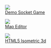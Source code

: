 <!-- header
title: Portfolio
header -->

<div class="portfolio-containers">

<a href="/posts/demo-socket-game"><div class="mini-layout game-preview">
	<div class="img"><img src="images/portfolio/socketGame.png"></div>
	<div class="title">Demo Socket Game</div>
</div></a>

<a href="/posts/map-editor"><div class="mini-layout game-preview">
	<div class="img"><img src="images/portfolio/mapEdit.png"></div>
	<div class="title">Map Editor</div>
</div></a>

<a href="/posts/html5-isometric-3d"><div class="mini-layout game-preview">
	<div class="img"><img src="images/portfolio/isoPhaser.png"></div>
	<div class="title">HTML5 Isometric 3d</div>
</div></a>

</div>
